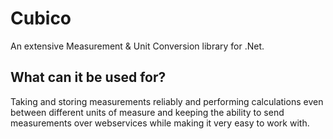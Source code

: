 # Cubico
An extensive Measurement & Unit Conversion library for .Net.

## What can it be used for?
Taking and storing measurements reliably and performing calculations even between different units of measure
and keeping the ability to send measurements over webservices while making it very easy to work with.